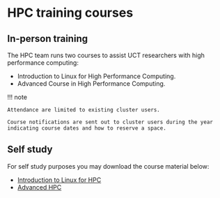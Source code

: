 # HPC training courses

## In-person training

The HPC team runs two courses to assist UCT researchers with high performance computing:

- Introduction to Linux for High Performance Computing.
- Advanced Course in High Performance Computing.

!!! note

    Attendance are limited to existing cluster users.

    Course notifications are sent out to cluster users during the year indicating course dates and how to reserve a space.

## Self study

For self study purposes you may download the course material below:

- [Introduction to Linux for HPC](https://ucthpc.uct.ac.za/Introduction_to_Linux_for_HPC.pdf)
- [Advanced HPC](https://ucthpc.uct.ac.za/Advanced_HPC.pdf)